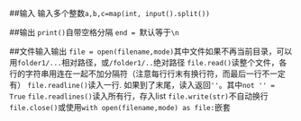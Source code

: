 ##输入
输入多个整数`a,b,c=map(int, input().split())`

##输出
`print()`自带空格分隔
`end = `默认等于`\n`

##文件输入输出
`file = open(filename,mode)`其中文件如果不再当前目录，可以用`folder1/...`相对路径，或`/folder1/..`绝对路径
`file.read()`读整个文件，各行的字符串用连在一起不加分隔符（注意每行行末有换行符，而最后一行不一定有）
`file.readline()`读入一行. 如果到了末尾，读入返回`''`。其中`not '' = True`
`file.readlines()`读入所有行，存入list
`file.write(str)`不自动换行
`file.close()`或使用`with open(filename,mode) as file:`嵌套